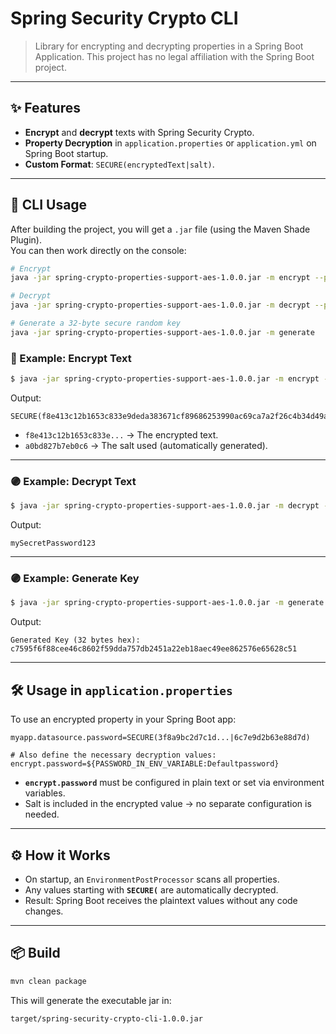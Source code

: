 # Spring Security Crypto CLI

> Library for encrypting and decrypting properties in a Spring Boot Application. This project has no legal affiliation with the Spring Boot project.

---

## ✨ Features

- **Encrypt** and **decrypt** texts with Spring Security Crypto.
- **Property Decryption** in `application.properties` or `application.yml` on Spring Boot startup.
- **Custom Format**: `SECURE(encryptedText|salt)`.

---

## 🚀 CLI Usage

After building the project, you will get a `.jar` file (using the Maven Shade Plugin).  
You can then work directly on the console:

```bash
# Encrypt
java -jar spring-crypto-properties-support-aes-1.0.0.jar -m encrypt --password <password> --input <plainText>

# Decrypt
java -jar spring-crypto-properties-support-aes-1.0.0.jar -m decrypt --password <password> --input <SECURE(ciphertext|salt)>

# Generate a 32-byte secure random key
java -jar spring-crypto-properties-support-aes-1.0.0.jar -m generate
```

### 🔵 Example: Encrypt Text

```bash
$ java -jar spring-crypto-properties-support-aes-1.0.0.jar -m encrypt --input "mySecretPassword123" --password "c7595f6f88cee46c8602f59dda757db2451a22eb18aec49ee862576e65628c51"
```

Output:

```text
SECURE(f8e413c12b1653c833e9deda383671cf89686253990ac69ca7a2f26c4b34d49a44f8d61912a306497b0bbc97c7156226eeda9f|a0bd827b7eb0c6318fdcaaed195a594ebed69dcb2b81d6a908a22023ded4b4b1)
```

- `f8e413c12b1653c833e...` → The encrypted text.
- `a0bd827b7eb0c6` → The salt used (automatically generated).

---

### 🟣 Example: Decrypt Text

```bash
$ java -jar spring-crypto-properties-support-aes-1.0.0.jar -m decrypt --input "SECURE(f8e413c12b1653c833e9deda383671cf89686253990ac69ca7a2f26c4b34d49a44f8d61912a306497b0bbc97c7156226eeda9f|a0bd827b7eb0c6318fdcaaed195a594ebed69dcb2b81d6a908a22023ded4b4b1)" --password "c7595f6f88cee46c8602f59dda757db2451a22eb18aec49ee862576e65628c51"
```

Output:

```text
mySecretPassword123
```

---

### 🟣 Example: Generate Key

```bash
$ java -jar spring-crypto-properties-support-aes-1.0.0.jar -m generate
```

Output:

```text
Generated Key (32 bytes hex): c7595f6f88cee46c8602f59dda757db2451a22eb18aec49ee862576e65628c51
```

---

## 🛠 Usage in `application.properties`

To use an encrypted property in your Spring Boot app:

```properties
myapp.datasource.password=SECURE(3f8a9bc2d7c1d...|6c7e9d2b63e88d7d)

# Also define the necessary decryption values:
encrypt.password=${PASSWORD_IN_ENV_VARIABLE:Defaultpassword}
```

- **`encrypt.password`** must be configured in plain text or set via environment variables.
- Salt is included in the encrypted value → no separate configuration is needed.

---

## ⚙️ How it Works

- On startup, an `EnvironmentPostProcessor` scans all properties.
- Any values starting with **`SECURE(`** are automatically decrypted.
- Result: Spring Boot receives the plaintext values without any code changes.

---

## 📦 Build

```bash
mvn clean package
```

This will generate the executable jar in:

```bash
target/spring-security-crypto-cli-1.0.0.jar
```
